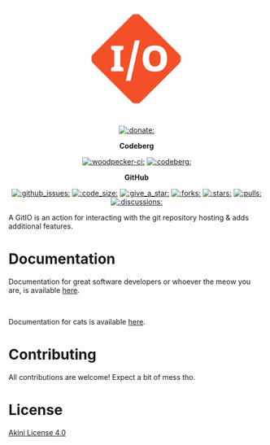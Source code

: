 <p align="center" style="white-space: pre-line;">
  <a href="https://gitio.chimmie.k.vu" class="no-highlight">
    <img src="docs/gitio.png" width="200" alt=":gitio-splash:" class="splash">
  </a>
</p>

<p align="center" class="no-highlight">
  <a href="https://liberapay.com/chimmie/donate"><img alt=":donate:" src="https://liberapay.com/assets/widgets/donate.svg"></a>
</p>

<p align="center">
  <b>Codeberg</b>
</p>

<p align="center" class="no-highlight">
  <a href="https://ci.codeberg.org/repos/12564"><img alt=":woodpecker-ci:" src="https://ci.codeberg.org/api/badges/12564/status.svg" height="20" /></a>
  <a href="https://codeberg.org/GamePlayer-8/gitio"><img alt=":codeberg:" src="https://codeberg.org/Codeberg/GetItOnCodeberg/media/branch/main/get-it-on-neon-blue.png" height="20" /></a>
</p>
<p align="center">
  <b>GitHub</b>
</p>

<p align="center" class="no-highlight">
  <a href="issues"><img alt=":github_issues:" src="https://img.shields.io/github/issues/GamePlayer-8/gitio" height="20" /></a>
  <a href="discussions"><img alt=":code_size:" src="https://img.shields.io/github/languages/code-size/GamePlayer-8/gitio" height="20" /></a>
  <a href="https://github.com/GamePlayer-8/gitio"><img alt=":give_a_star:" src="https://img.shields.io/badge/Give_a-Star_⭐-green" height="20" /></a>
  <a href="https://github.com/GamePlayer-8/gitio"><img alt=":forks:" src="https://img.shields.io/github/forks/GamePlayer-8/gitio" height="20" /></a>
  <a href="https://github.com/GamePlayer-8/gitio"><img alt=":stars:" src="https://img.shields.io/github/stars/GamePlayer-8/gitio" height="20" /></a>
  <a href="pulls"><img alt=":pulls:" src="https://img.shields.io/github/issues-pr/GamePlayer-8/gitio" height="20" /></a>
  <a href="discussions"><img alt=":discussions:" src="https://img.shields.io/github/discussions/GamePlayer-8/gitio" height="20" /></a>
</p>

A GitIO is an action for interacting with the git repository hosting & adds additional features.

# Documentation

Documentation for great software developers or whoever the meow you are, is available 
[here](https://gitio.chimmie.k.vu/documentation/index.html).

<br/>

Documentation for cats is available [here](https://gitio.chimmie.k.vu/documentation/home_cat.html).

# Contributing

All contributions are welcome! Expect a bit of mess tho.

# License

[Akini License 4.0](LICENSE.txt)
